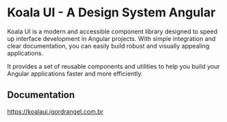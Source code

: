 # Koala UI - A Design System Angular
Koala UI is a modern and accessible component library designed to speed up interface development in Angular projects. With simple integration and clear documentation, you can easily build robust and visually appealing applications.

It provides a set of reusable components and utilities to help you build your Angular applications faster and more efficiently.

## Documentation

https://koalaui.igordrangel.com.br
